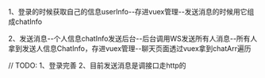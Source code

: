 
1、登录的时候获取自己的信息userInfo--存进vuex管理--发送消息的时候用它组成chatInfo

2、发送消息--个人信息chatInfo发送后台--后台调用WS发送所有人消息--所有人拿到发送人信息ChatInfo，存进vuex管理--聊天页面透过vuex拿到chatArr遍历



// TODO: 1、登录完善  2、目前发送消息是调接口走http的
